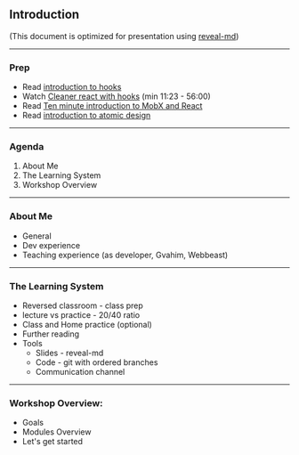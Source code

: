 ## Introduction
(This document is optimized for presentation using [reveal-md](https://github.com/webpro/reveal-md))

---

### Prep
* Read [introduction to hooks](https://reactjs.org/docs/hooks-intro.html)
* Watch​ [Cleaner react with hooks​](https://www.youtube.com/watch?v=dpw9EHDh2bM&feature=youtu.be&t=683) (min 11:23 - 56:00)
* Read ​[Ten minute introduction to MobX and React](https://mobx.js.org/getting-started.html)
* Read [introduction to ​atomic design](https://bradfrost.com/blog/post/atomic-web-design/)

---

### Agenda
1. About Me
2. The Learning System
3. Workshop Overview

---

### About Me
* General
* Dev experience
* Teaching experience (as developer, Gvahim, Webbeast)

---

### The Learning System
* Reversed classroom - class prep
* lecture vs practice - 20/40 ratio
* Class and Home practice (optional) 
* Further reading
* Tools
    * Slides - reveal-md
    * Code - git with ordered branches
    * Communication channel

---

### Workshop Overview:
* Goals
* Modules Overview
* Let's get started
